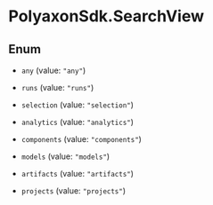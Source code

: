 # PolyaxonSdk.SearchView

## Enum


* `any` (value: `"any"`)

* `runs` (value: `"runs"`)

* `selection` (value: `"selection"`)

* `analytics` (value: `"analytics"`)

* `components` (value: `"components"`)

* `models` (value: `"models"`)

* `artifacts` (value: `"artifacts"`)

* `projects` (value: `"projects"`)



